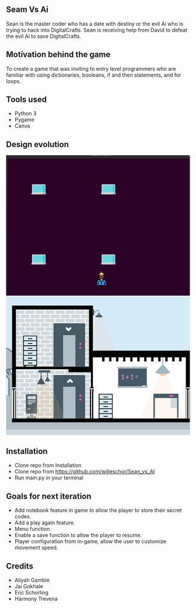 ## Seam Vs Ai 
Sean is the master coder who has a date with destiny or the evil Ai who is trying to hack into DigitalCrafts. Sean is receiving help from David to defeat the evil Ai to save DigitalCrafts.

## Motivation behind the game 
To create a game that was inviting to entry level programmers who are familiar with using dictionaries, booleans, if and then statements, and for loops. 

## Tools used 
* Python 3
* Pygame 
* Canva

## Design evolution
![](/ReadmePNG/design.png)
![](/ReadmePNG/final_design.png)



## Installation
* Clone repo from Installation
* Clone repo from https://github.com/willeschor/Sean_vs_AI
* Run main.py in your terminal

## Goals for next iteration 
* Add notebook feature in game to allow the player to store their secret codes. 
* Add a play again feature.
* Menu function.
* Enable a save function to allow the player to resume.
* Player configuration from in-game, allow the user to customize movement speed.

## Credits
* Aliyah Gamble
* Jai Gokhale
* Eric Schorling
* Harmony Trevena 

